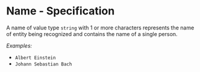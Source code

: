 # Name - Specification

A name of value type `string` with 1 or more characters represents the name of entity being recognized and contains the
name of a single person.

*Examples:*

* `Albert Einstein`
* `Johann Sebastian Bach`
